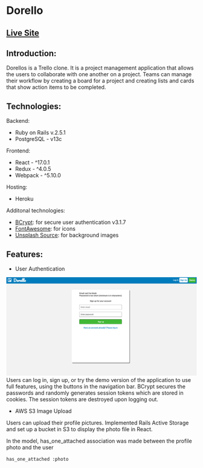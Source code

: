 # Dorello

## [Live Site](https://dorellokp.herokuapp.com/#/)

## Introduction:
Dorellos is a Trello clone. It is a project management application that allows the users to collaborate with one another on a project. Teams can manage their workflow by creating a board for a project and creating lists and cards that show action items to be completed. 

## Technologies:

Backend:
* Ruby on Rails v.2.5.1
* PostgreSQL - v13c

Frontend:
* React - ^17.0.1
* Redux - ^4.0.5
* Webpack - ^5.10.0

Hosting:
* Heroku

Additonal technologies:
* [BCrypt](https://github.com/codahale/bcrypt-ruby): for secure user authentication v3.1.7
* [FontAwesome](https://fontawesome.com/): for icons
* [Unsplash Source](https://source.unsplash.com/): for background images

## Features:
* User Authentication
<img src="./app/assets/images/user_auth.png">
Users can log in, sign up, or try the demo version of the application to use full features, using the buttons in the navigation bar. BCrypt secures the passwords  and randomly generates session tokens which are stored in cookies. The session tokens are destroyed upon logging out. 

* AWS S3 Image Upload

Users can upload their profile pictures. Implemented Rails Active Storage and set up a bucket in S3 to display the photo file in React.

In the model, has_one_attached association was made between the profile photo and the user

```
has_one_attached :photo
```


